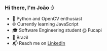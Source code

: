 <h3>Hi there, I'm João :)</h3>

- 🐍 Python and OpenCV enthusiast  
- 🌐 Currently learning JavaScript  
- 🎓 Software Engineering student @ Fucapi  
- 📍 Brazil  
- 📬 Reach me on [LinkedIn](https://www.linkedin.com/in/joaomesquitalima)
